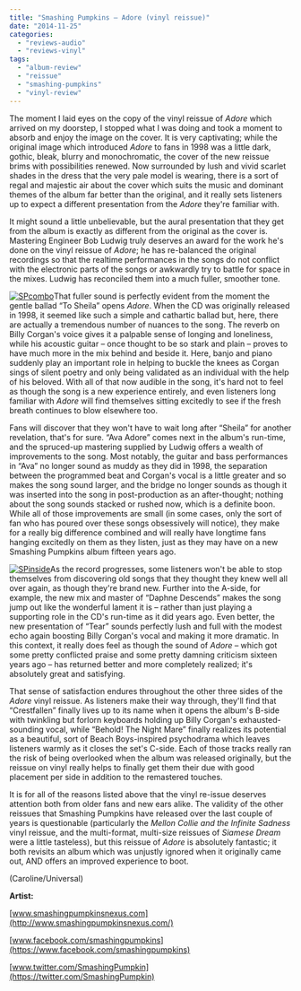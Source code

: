 ```yaml
---
title: "Smashing Pumpkins – Adore (vinyl reissue)"
date: "2014-11-25"
categories: 
  - "reviews-audio"
  - "reviews-vinyl"
tags: 
  - "album-review"
  - "reissue"
  - "smashing-pumpkins"
  - "vinyl-review"
---
```


The moment I laid eyes on the copy of the vinyl reissue of _Adore_ which arrived on my doorstep, I stopped what I was doing and took a moment to absorb and enjoy the image on the cover. It is very captivating; while the original image which introduced _Adore_ to fans in 1998 was a little dark, gothic, bleak, blurry and monochromatic, the cover of the new reissue brims with possibilities renewed. Now surrounded by lush and vivid scarlet shades in the dress that the very pale model is wearing, there is a sort of regal and majestic air about the cover which suits the music and dominant themes of the album far better than the original, and it really sets listeners up to expect a different presentation from the _Adore_ they're familiar with.

It might sound a little unbelievable, but the aural presentation that they get from the album is exactly as different from the original as the cover is. Mastering Engineer Bob Ludwig truly deserves an award for the work he's done on the vinyl reissue of _Adore_; he has re-balanced the original recordings so that the realtime performances in the songs do not conflict with the electronic parts of the songs or awkwardly try to battle for space in the mixes. Ludwig has reconciled them into a much fuller, smoother tone.

[![SPcombo](https://hellbound.ca/wp-content/uploads/2014/11/SPcombo-300x300.jpg)](https://hellbound.ca/wp-content/uploads/2014/11/SPcombo.jpg)That fuller sound is perfectly evident from the moment the gentle ballad “To Sheila” opens _Adore_. When the CD was originally released in 1998, it seemed like such a simple and cathartic ballad but, here, there are actually a tremendous number of nuances to the song. The reverb on Billy Corgan's voice gives it a palpable sense of longing and loneliness, while his acoustic guitar – once thought to be so stark and plain – proves to have much more in the mix behind and beside it. Here, banjo and piano suddenly play an important role in helping to buckle the knees as Corgan sings of silent poetry and only being validated as an individual with the help of his beloved. With all of that now audible in the song, it's hard not to feel as though the song is a new experience entirely, and even listeners long familiar with _Adore_ will find themselves sitting excitedly to see if the fresh breath continues to blow elsewhere too.

Fans will discover that they won't have to wait long after “Sheila” for another revelation, that's for sure. “Ava Adore” comes next in the album's run-time, and the spruced-up mastering supplied by Ludwig offers a wealth of improvements to the song. Most notably, the guitar and bass performances in “Ava” no longer sound as muddy as they did in 1998, the separation between the programmed beat and Corgan's vocal is a little greater and so makes the song sound larger, and the bridge no longer sounds as though it was inserted into the song in post-production as an after-thought; nothing about the song sounds stacked or rushed now, which is a definite boon. While all of those improvements are small (in some cases, only the sort of fan who has poured over these songs obsessively will notice), they make for a really big difference combined and will really have longtime fans hanging excitedly on them as they listen, just as they may have on a new Smashing Pumpkins album fifteen years ago.

[![SPinside](https://hellbound.ca/wp-content/uploads/2014/11/SPinside-300x300.jpg)](https://hellbound.ca/wp-content/uploads/2014/11/SPinside.jpg)As the record progresses, some listeners won't be able to stop themselves from discovering old songs that they thought they knew well all over again, as though they're brand new. Further into the A-side, for example, the new mix and master of “Daphne Descends” makes the song jump out like the wonderful lament it is – rather than just playing a supporting role in the CD's run-time as it did years ago. Even better, the new presentation of “Tear” sounds perfectly lush and full with the modest echo again boosting Billy Corgan's vocal and making it more dramatic. In this context, it really does feel as though the sound of _Adore_ – which got some pretty conflicted praise and some pretty damning criticism sixteen years ago – has returned better and more completely realized; it's absolutely great and satisfying.

That sense of satisfaction endures throughout the other three sides of the _Adore_ vinyl reissue. As listeners make their way through, they'll find that “Crestfallen” finally lives up to its name when it opens the album's B-side with twinkling but forlorn keyboards holding up Billy Corgan's exhausted-sounding vocal, while “Behold! The Night Mare” finally realizes its potential as a beautiful, sort of Beach Boys-inspired psychodrama which leaves listeners warmly as it closes the set's C-side. Each of those tracks really ran the risk of being overlooked when the album was released originally, but the reissue on vinyl really helps to finally get them their due with good placement per side in addition to the remastered touches.

It is for all of the reasons listed above that the vinyl re-issue deserves attention both from older fans and new ears alike. The validity of the other reissues that Smashing Pumpkins have released over the last couple of years is questionable (particularly the _Mellon Collie and the Infinite Sadness_ vinyl reissue, and the multi-format, multi-size reissues of _Siamese Dream_ were a little tasteless), but this reissue of _Adore_ is absolutely fantastic; it both revisits an album which was unjustly ignored when it originally came out, AND offers an improved experience to boot.

(Caroline/Universal)

**Artist:**

[www.smashingpumpkinsnexus.com](http://www.smashingpumpkinsnexus.com/)

[www.facebook.com/smashingpumpkins](https://www.facebook.com/smashingpumpkins)

[www.twitter.com/SmashingPumpkin](https://twitter.com/SmashingPumpkin)
